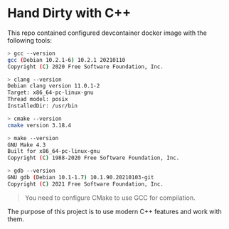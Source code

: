 # Hand Dirty with C++

This repo contained configured devcontainer docker image with the following tools:
```sh
> gcc --version
gcc (Debian 10.2.1-6) 10.2.1 20210110
Copyright (C) 2020 Free Software Foundation, Inc.

> clang --version
Debian clang version 11.0.1-2
Target: x86_64-pc-linux-gnu
Thread model: posix
InstalledDir: /usr/bin

> cmake --version
cmake version 3.18.4

> make --version
GNU Make 4.3
Built for x86_64-pc-linux-gnu
Copyright (C) 1988-2020 Free Software Foundation, Inc.

> gdb --version
GNU gdb (Debian 10.1-1.7) 10.1.90.20210103-git
Copyright (C) 2021 Free Software Foundation, Inc.
```

> You need to configure CMake to use GCC for compilation.

The purpose of this project is to use modern C++ features and work with them.